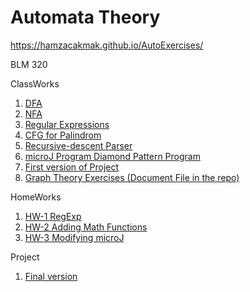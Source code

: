 # Automata Theory
https://hamzacakmak.github.io/AutoExercises/

BLM 320

ClassWorks
1. [DFA](https://hamzacakmak.github.io/AutoExercises/CW1/CW1.html)
1. [NFA](https://hamzacakmak.github.io/AutoExercises/CW2)
2. [Regular Expressions](https://hamzacakmak.github.io/AutoExercises/RegExp)
3. [CFG for Palindrom](https://hamzacakmak.github.io/AutoExercises/CFGPalindrome)
4. [Recursive-descent Parser](https://hamzacakmak.github.io/AutoExercises/CW5/Expression.html)
5. [microJ Program Diamond Pattern Program](https://hamzacakmak.github.io/AutoExercises/CW7/microJ3.html)
6. [First version of Project](https://hamzacakmak.github.io/AutoExercises/CW9/CFG.html)
7. [Graph Theory Exercises (Document File in the repo)](https://hamzacakmak.github.io/AutoExercises/CW10/CW10.png)

HomeWorks
1. [HW-1 RegExp](https://hamzacakmak.github.io/AutoExercises/HW1)
2. [HW-2 Adding Math Functions](https://hamzacakmak.github.io/AutoExercises/HW2/Expression.html)
3. [HW-3 Modifying microJ](https://hamzacakmak.github.io/AutoExercises/HW3/microJ1.html)

Project

1. [Final version](https://hamzacakmak.github.io/AutoExercises/Project/CFG.html)
